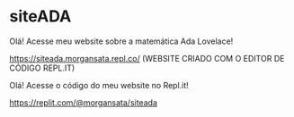 # siteADA
Olá! Acesse meu website sobre a matemática Ada Lovelace!

https://siteada.morgansata.repl.co/ (WEBSITE CRIADO COM O EDITOR DE CÓDIGO REPL.IT)

Olá! Acesse o código do meu website no Repl.it!

https://replit.com/@morgansata/siteada
